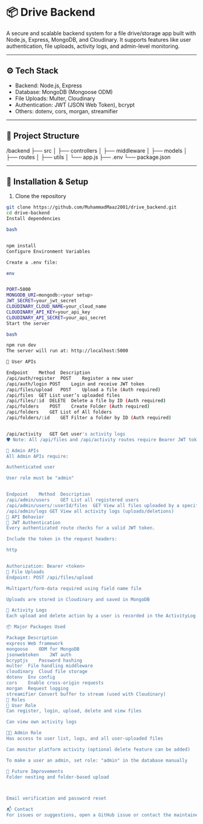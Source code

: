 # 📦 Drive Backend

A secure and scalable backend system for a file drive/storage app built with Node.js, Express, MongoDB, and Cloudinary. It supports features like user authentication, file uploads, activity logs, and admin-level monitoring.

---

## ⚙️ Tech Stack

- Backend: Node.js, Express
- Database: MongoDB (Mongoose ODM)
- File Uploads: Multer, Cloudinary
- Authentication: JWT (JSON Web Token), bcrypt
- Others: dotenv, cors, morgan, streamifier

---

## 📁 Project Structure

/backend ├── src │ ├── controllers │ ├── middleware │ ├── models │ ├── routes │ ├── utils │ └── app.js ├── .env └── package.json




---

## 🚀 Installation & Setup

1. Clone the repository

```bash
git clone https://github.com/MuhammadMaaz2001/drive_backend.git
cd drive-backend
Install dependencies

bash


npm install
Configure Environment Variables

Create a .env file:

env


PORT=5000
MONGODB_URI=mongodb:<your setup>
JWT_SECRET=your_jwt_secret
CLOUDINARY_CLOUD_NAME=your_cloud_name
CLOUDINARY_API_KEY=your_api_key
CLOUDINARY_API_SECRET=your_api_secret
Start the server

bash

npm run dev
The server will run at: http://localhost:5000

👤 User APIs

Endpoint	Method	Description
/api/auth/register	POST	Register a new user
/api/auth/login	POST	Login and receive JWT token
/api/files/upload	POST	Upload a file (Auth required)
/api/files	GET	List user’s uploaded files
/api/files/:id	DELETE	Delete a file by ID (Auth required)
/api/folders	POST	Create Folder (Auth required)
/api/folders	GET	List of All folders
/api/folders/:id	GET Filter a folder by ID (Auth required)


/api/activity	GET	Get user's activity logs
🛡️ Note: All /api/files and /api/activity routes require Bearer JWT token in headers.

🔐 Admin APIs
All Admin APIs require:

Authenticated user

User role must be "admin"


Endpoint	Method	Description
/api/admin/users	GET	List all registered users
/api/admin/users/:userId/files	GET	View all files uploaded by a specific user
/api/admin/logs	GET	View all activity logs (uploads/deletions)
🔄 API Behavior
🔐 JWT Authentication
Every authenticated route checks for a valid JWT token.

Include the token in the request headers:

http


Authorization: Bearer <token>
📁 File Uploads
Endpoint: POST /api/files/upload

Multipart/form-data required using field name file

Uploads are stored in Cloudinary and saved in MongoDB

📜 Activity Logs
Each upload and delete action by a user is recorded in the ActivityLog collection.

📦 Major Packages Used

Package	Description
express	Web framework
mongoose	ODM for MongoDB
jsonwebtoken	JWT auth
bcryptjs	Password hashing
multer	File handling middleware
cloudinary	Cloud file storage
dotenv	Env config
cors	Enable cross-origin requests
morgan	Request logging
streamifier	Convert buffer to stream (used with Cloudinary)
👥 Roles
👤 User Role
Can register, login, upload, delete and view files

Can view own activity logs

🧑‍💼 Admin Role
Has access to user list, logs, and all user-uploaded files

Can monitor platform activity (optional delete feature can be added)

To make a user an admin, set role: "admin" in the database manually

📌 Future Improvements
Folder nesting and folder-based upload



Email verification and password reset

📬 Contact
For issues or suggestions, open a GitHub issue or contact the maintainer.
